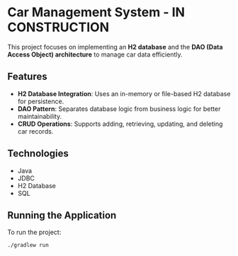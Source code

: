 # Car Management System - IN CONSTRUCTION

This project focuses on implementing an **H2 database** and the **DAO (Data Access Object) architecture** to manage car data efficiently.  

## Features  
- **H2 Database Integration**: Uses an in-memory or file-based H2 database for persistence.  
- **DAO Pattern**: Separates database logic from business logic for better maintainability.  
- **CRUD Operations**: Supports adding, retrieving, updating, and deleting car records.  

## Technologies  
- Java  
- JDBC  
- H2 Database  
- SQL  

## Running the Application  
To run the project:

```bash
./gradlew run